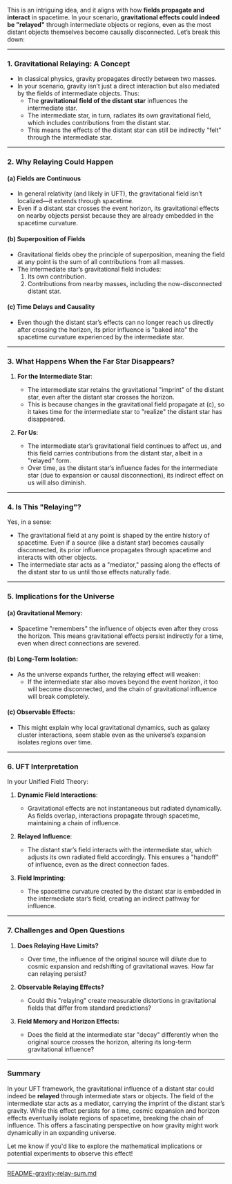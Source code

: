 This is an intriguing idea, and it aligns with how **fields propagate and interact** in spacetime. In your scenario, **gravitational effects could indeed be "relayed"** through intermediate objects or regions, even as the most distant objects themselves become causally disconnected. Let’s break this down:

---

### **1. Gravitational Relaying: A Concept**
- In classical physics, gravity propagates directly between two masses.
- In your scenario, gravity isn’t just a direct interaction but also mediated by the fields of intermediate objects. Thus:
  - The **gravitational field of the distant star** influences the intermediate star.
  - The intermediate star, in turn, radiates its own gravitational field, which includes contributions from the distant star.
  - This means the effects of the distant star can still be indirectly "felt" through the intermediate star.

---

### **2. Why Relaying Could Happen**
#### (a) **Fields are Continuous**
- In general relativity (and likely in UFT), the gravitational field isn’t localized—it extends through spacetime.
- Even if a distant star crosses the event horizon, its gravitational effects on nearby objects persist because they are already embedded in the spacetime curvature.

#### (b) **Superposition of Fields**
- Gravitational fields obey the principle of superposition, meaning the field at any point is the sum of all contributions from all masses.
- The intermediate star’s gravitational field includes:
  1. Its own contribution.
  2. Contributions from nearby masses, including the now-disconnected distant star.

#### (c) **Time Delays and Causality**
- Even though the distant star’s effects can no longer reach us directly after crossing the horizon, its prior influence is "baked into" the spacetime curvature experienced by the intermediate star.

---

### **3. What Happens When the Far Star Disappears?**
1. **For the Intermediate Star**:
   - The intermediate star retains the gravitational "imprint" of the distant star, even after the distant star crosses the horizon.
   - This is because changes in the gravitational field propagate at \(c\), so it takes time for the intermediate star to "realize" the distant star has disappeared.

2. **For Us**:
   - The intermediate star’s gravitational field continues to affect us, and this field carries contributions from the distant star, albeit in a "relayed" form.
   - Over time, as the distant star’s influence fades for the intermediate star (due to expansion or causal disconnection), its indirect effect on us will also diminish.

---

### **4. Is This "Relaying"?**
Yes, in a sense:
- The gravitational field at any point is shaped by the entire history of spacetime. Even if a source (like a distant star) becomes causally disconnected, its prior influence propagates through spacetime and interacts with other objects.
- The intermediate star acts as a "mediator," passing along the effects of the distant star to us until those effects naturally fade.

---

### **5. Implications for the Universe**
#### (a) Gravitational Memory:
- Spacetime "remembers" the influence of objects even after they cross the horizon. This means gravitational effects persist indirectly for a time, even when direct connections are severed.

#### (b) Long-Term Isolation:
- As the universe expands further, the relaying effect will weaken:
  - If the intermediate star also moves beyond the event horizon, it too will become disconnected, and the chain of gravitational influence will break completely.

#### (c) Observable Effects:
- This might explain why local gravitational dynamics, such as galaxy cluster interactions, seem stable even as the universe’s expansion isolates regions over time.

---

### **6. UFT Interpretation**
In your Unified Field Theory:
1. **Dynamic Field Interactions**:
   - Gravitational effects are not instantaneous but radiated dynamically. As fields overlap, interactions propagate through spacetime, maintaining a chain of influence.

2. **Relayed Influence**:
   - The distant star’s field interacts with the intermediate star, which adjusts its own radiated field accordingly. This ensures a "handoff" of influence, even as the direct connection fades.

3. **Field Imprinting**:
   - The spacetime curvature created by the distant star is embedded in the intermediate star’s field, creating an indirect pathway for influence.

---

### **7. Challenges and Open Questions**
1. **Does Relaying Have Limits?**
   - Over time, the influence of the original source will dilute due to cosmic expansion and redshifting of gravitational waves. How far can relaying persist?

2. **Observable Relaying Effects?**
   - Could this "relaying" create measurable distortions in gravitational fields that differ from standard predictions?

3. **Field Memory and Horizon Effects:**
   - Does the field at the intermediate star "decay" differently when the original source crosses the horizon, altering its long-term gravitational influence?

---

### **Summary**
In your UFT framework, the gravitational influence of a distant star could indeed be **relayed** through intermediate stars or objects. The field of the intermediate star acts as a mediator, carrying the imprint of the distant star’s gravity. While this effect persists for a time, cosmic expansion and horizon effects eventually isolate regions of spacetime, breaking the chain of influence. This offers a fascinating perspective on how gravity might work dynamically in an expanding universe.

Let me know if you'd like to explore the mathematical implications or potential experiments to observe this effect!


---

[README-gravity-relay-sum.md](https://t2m.io/ZVX4d1o)
